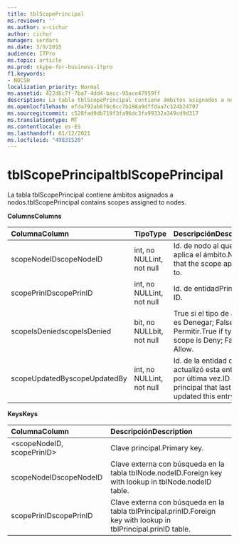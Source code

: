 ```yaml
---
title: tblScopePrincipal
ms.reviewer: ''
ms.author: v-cichur
author: cichur
manager: serdars
ms.date: 3/9/2015
audience: ITPro
ms.topic: article
ms.prod: skype-for-business-itpro
f1.keywords:
- NOCSH
localization_priority: Normal
ms.assetid: 422d6c7f-7ba7-4dd4-bacc-95ace47959ff
description: La tabla tblScopePrincipal contiene ámbitos asignados a nodos.
ms.openlocfilehash: efda792ab6f6c6cc7b188a9dffdaa7c324b24797
ms.sourcegitcommit: c528fad9db719f3fa96dc3fa99332a349cd9d317
ms.translationtype: MT
ms.contentlocale: es-ES
ms.lasthandoff: 01/12/2021
ms.locfileid: "49831520"
---
```

# <a name="tblscopeprincipal"></a><span data-ttu-id="4d180-103">tblScopePrincipal</span><span class="sxs-lookup"><span data-stu-id="4d180-103">tblScopePrincipal</span></span>
 
<span data-ttu-id="4d180-104">La tabla tblScopePrincipal contiene ámbitos asignados a nodos.</span><span class="sxs-lookup"><span data-stu-id="4d180-104">tblScopePrincipal contains scopes assigned to nodes.</span></span>
  
<span data-ttu-id="4d180-105">**Columns**</span><span class="sxs-lookup"><span data-stu-id="4d180-105">**Columns**</span></span>

|<span data-ttu-id="4d180-106">**Columna**</span><span class="sxs-lookup"><span data-stu-id="4d180-106">**Column**</span></span>|<span data-ttu-id="4d180-107">**Tipo**</span><span class="sxs-lookup"><span data-stu-id="4d180-107">**Type**</span></span>|<span data-ttu-id="4d180-108">**Descripción**</span><span class="sxs-lookup"><span data-stu-id="4d180-108">**Description**</span></span>|
|:-----|:-----|:-----|
|<span data-ttu-id="4d180-109">scopeNodeID</span><span class="sxs-lookup"><span data-stu-id="4d180-109">scopeNodeID</span></span>  <br/> |<span data-ttu-id="4d180-110">int, no NULL</span><span class="sxs-lookup"><span data-stu-id="4d180-110">int, not null</span></span>  <br/> |<span data-ttu-id="4d180-111">Id. de nodo al que se aplica el ámbito.</span><span class="sxs-lookup"><span data-stu-id="4d180-111">Node ID that the scope applies to.</span></span>  <br/> |
|<span data-ttu-id="4d180-112">scopePrinID</span><span class="sxs-lookup"><span data-stu-id="4d180-112">scopePrinID</span></span>  <br/> |<span data-ttu-id="4d180-113">int, no NULL</span><span class="sxs-lookup"><span data-stu-id="4d180-113">int, not null</span></span>  <br/> |<span data-ttu-id="4d180-114">Id. de entidad</span><span class="sxs-lookup"><span data-stu-id="4d180-114">Principal ID.</span></span>  <br/> |
|<span data-ttu-id="4d180-115">scopeIsDenied</span><span class="sxs-lookup"><span data-stu-id="4d180-115">scopeIsDenied</span></span>  <br/> |<span data-ttu-id="4d180-116">bit, no NULL</span><span class="sxs-lookup"><span data-stu-id="4d180-116">bit, not null</span></span>  <br/> |<span data-ttu-id="4d180-117">True si el tipo de ámbito es Denegar; False si es Permitir.</span><span class="sxs-lookup"><span data-stu-id="4d180-117">True if type of scope is Deny; False if Allow.</span></span>  <br/> |
|<span data-ttu-id="4d180-118">scopeUpdatedBy</span><span class="sxs-lookup"><span data-stu-id="4d180-118">scopeUpdatedBy</span></span>  <br/> |<span data-ttu-id="4d180-119">int, no NULL</span><span class="sxs-lookup"><span data-stu-id="4d180-119">int, not null</span></span>  <br/> |<span data-ttu-id="4d180-120">Id. de la entidad que actualizó esta entrada por última vez.</span><span class="sxs-lookup"><span data-stu-id="4d180-120">ID of the principal that last updated this entry.</span></span>  <br/> |
   
<span data-ttu-id="4d180-121">**Keys**</span><span class="sxs-lookup"><span data-stu-id="4d180-121">**Keys**</span></span>

|<span data-ttu-id="4d180-122">**Columna**</span><span class="sxs-lookup"><span data-stu-id="4d180-122">**Column**</span></span>|<span data-ttu-id="4d180-123">**Descripción**</span><span class="sxs-lookup"><span data-stu-id="4d180-123">**Description**</span></span>|
|:-----|:-----|
|\<scopeNodeID, scopePrinID\>  <br/> |<span data-ttu-id="4d180-124">Clave principal.</span><span class="sxs-lookup"><span data-stu-id="4d180-124">Primary key.</span></span>  <br/> |
|<span data-ttu-id="4d180-125">scopeNodeID</span><span class="sxs-lookup"><span data-stu-id="4d180-125">scopeNodeID</span></span>  <br/> |<span data-ttu-id="4d180-126">Clave externa con búsqueda en la tabla tblNode.nodeID.</span><span class="sxs-lookup"><span data-stu-id="4d180-126">Foreign key with lookup in tblNode.nodeID table.</span></span>  <br/> |
|<span data-ttu-id="4d180-127">scopePrinID</span><span class="sxs-lookup"><span data-stu-id="4d180-127">scopePrinID</span></span>  <br/> |<span data-ttu-id="4d180-128">Clave externa con búsqueda en la tabla tblPrincipal.prinID.</span><span class="sxs-lookup"><span data-stu-id="4d180-128">Foreign key with lookup in tblPrincipal.prinID table.</span></span>  <br/> |
   

